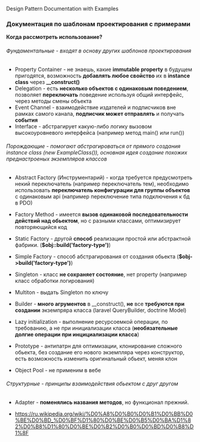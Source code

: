 Design Pattern Documentation with Examples

### **Документация по шаблонам проектирования с примерами**

**Когда рассмотреть использование?**

###### Фундаментальные - входят в основу других шаблонов проектирования

- Property Container - не знаешь, какие **immutable property** в будущем пригодятся, возможность **добавлять любое
  свойство** их в **instance class** через
  **__construct()**
- Delegation - есть **несколько объектов с одинаковым поведением**, позволяет **переключать** поведение используя общий
  интерфейс, через методы смены объекта
- Event Channel - взаимодействие издателей и подписчиков вне рамках самого канала, **подписчик может отправлять** и
  получать **события**
- Interface - абстрагирует какую-либо логику вызовом высокоуровневого интерфейса (например метод main() или run())

###### Порождающие - помогают абстрагироваться от прямого создания instance class (new ExampleClass()), основная идея создание похожих преднастроеных экземпляров классов

- Abstract Factory (Инструментарий) - когда требуется предусмотреть некий переключатель (например переключатель тем),
  необходимо использовать **переключатель конфигурации для группы объектов** с одинаковым api (например переключение
  типа подключения к бд в PDO)
- Factory Method - имеется **вызов одинаковой последовательности действий над обьектом**, но с разными классами,
  оптимизирует повторяющийся код

- Static Factory - другой **способ** реализации простой или абстрактной фабрики. (**$obj::build('factory-type')**)
- Simple Factory - способ абстрагирования от создания обьекта (**$obj->build('factory-type')**)

- Singleton - класс **не сохраняет состояние**, нет property (например класс обработки логирования)
- Multiton - выдать Singleton по ключу

- Builder - **много агрументов** в __construct(), **не** все **требуются при создании** экземпряра класса (laravel
  QueryBuilder, doctrine Model)

- Lazy initialization - выполнение ресурсоемкой операции, по требованию, а не при инициализации класса (**необязательные
  долгие операции при инцициализации класса**)

- Prototype - антипатрн для оптимизации, клонирование сложного обьекта, без создание его нового экземпляра через конструктор, есть
  возможность изменить оригинальный обьект, меняя клон
- Оbject Pool - не применим в вебе

###### Структурные - принципы взаимодействия обьектом с друг другом

- Adapter - **поменялись названия методов**, но функционал прежний.

- https://ru.wikipedia.org/wiki/%D0%A8%D0%B0%D0%B1%D0%BB%D0%BE%D0%BD_%D0%BF%D1%80%D0%BE%D0%B5%D0%BA%D1%82%D0%B8%D1%80%D0%BE%D0%B2%D0%B0%D0%BD%D0%B8%D1%8F